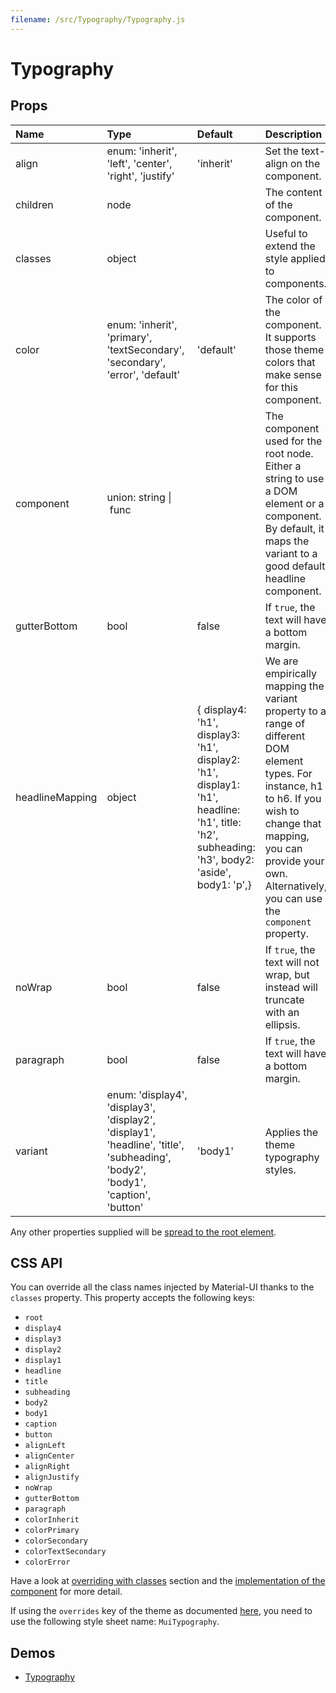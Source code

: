 ```yaml
---
filename: /src/Typography/Typography.js
---
```


<!--- This documentation is automatically generated, do not try to edit it. -->

# Typography



## Props

| Name | Type | Default | Description |
|:-----|:-----|:--------|:------------|
| align | enum:&nbsp;'inherit', 'left', 'center', 'right', 'justify'<br> | 'inherit' | Set the text-align on the component. |
| children | node |  | The content of the component. |
| classes | object |  | Useful to extend the style applied to components. |
| color | enum:&nbsp;'inherit', 'primary', 'textSecondary', 'secondary', 'error', 'default'<br> | 'default' | The color of the component. It supports those theme colors that make sense for this component. |
| component | union:&nbsp;string&nbsp;&#124;<br>&nbsp;func<br> |  | The component used for the root node. Either a string to use a DOM element or a component. By default, it maps the variant to a good default headline component. |
| gutterBottom | bool | false | If `true`, the text will have a bottom margin. |
| headlineMapping | object | {  display4: 'h1',  display3: 'h1',  display2: 'h1',  display1: 'h1',  headline: 'h1',  title: 'h2',  subheading: 'h3',  body2: 'aside',  body1: 'p',} | We are empirically mapping the variant property to a range of different DOM element types. For instance, h1 to h6. If you wish to change that mapping, you can provide your own. Alternatively, you can use the `component` property. |
| noWrap | bool | false | If `true`, the text will not wrap, but instead will truncate with an ellipsis. |
| paragraph | bool | false | If `true`, the text will have a bottom margin. |
| variant | enum:&nbsp;'display4', 'display3', 'display2', 'display1', 'headline', 'title', 'subheading', 'body2', 'body1', 'caption', 'button'<br> | 'body1' | Applies the theme typography styles. |

Any other properties supplied will be [spread to the root element](/guides/api#spread).

## CSS API

You can override all the class names injected by Material-UI thanks to the `classes` property.
This property accepts the following keys:
- `root`
- `display4`
- `display3`
- `display2`
- `display1`
- `headline`
- `title`
- `subheading`
- `body2`
- `body1`
- `caption`
- `button`
- `alignLeft`
- `alignCenter`
- `alignRight`
- `alignJustify`
- `noWrap`
- `gutterBottom`
- `paragraph`
- `colorInherit`
- `colorPrimary`
- `colorSecondary`
- `colorTextSecondary`
- `colorError`

Have a look at [overriding with classes](/customization/overrides#overriding-with-classes) section
and the [implementation of the component](https://github.com/mui-org/material-ui/tree/v1-beta/src/Typography/Typography.js)
for more detail.

If using the `overrides` key of the theme as documented
[here](/customization/themes#customizing-all-instances-of-a-component-type),
you need to use the following style sheet name: `MuiTypography`.

## Demos

- [Typography](/style/typography)

